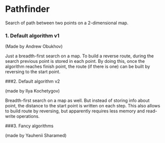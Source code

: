 <h1> Pathfinder </h1>

Search of path between two points on a 2-dimensional map.

<h3> 1. Default algorithm v1 </h3>

(Made by Andrew Obukhov)

Just a breadth-first search on a map. To build a reverse route,
during the search previous point is stored in each point.
By doing this, once the algorithm reaches finish point,
the route (if there is one) can be built 
by reversing to the start point.

###2. Default algorithm v2

(made by Ilya Kochetygov)

Breadth-first search on a map as well. 
But instead of storing info about point, 
the distance to the start point is written on each step.
This also allows to build route by reversing, 
but apparently requires less memory and read-write operations.

###3. Fancy algorithms

(made by Yauhenii Sharamed)
